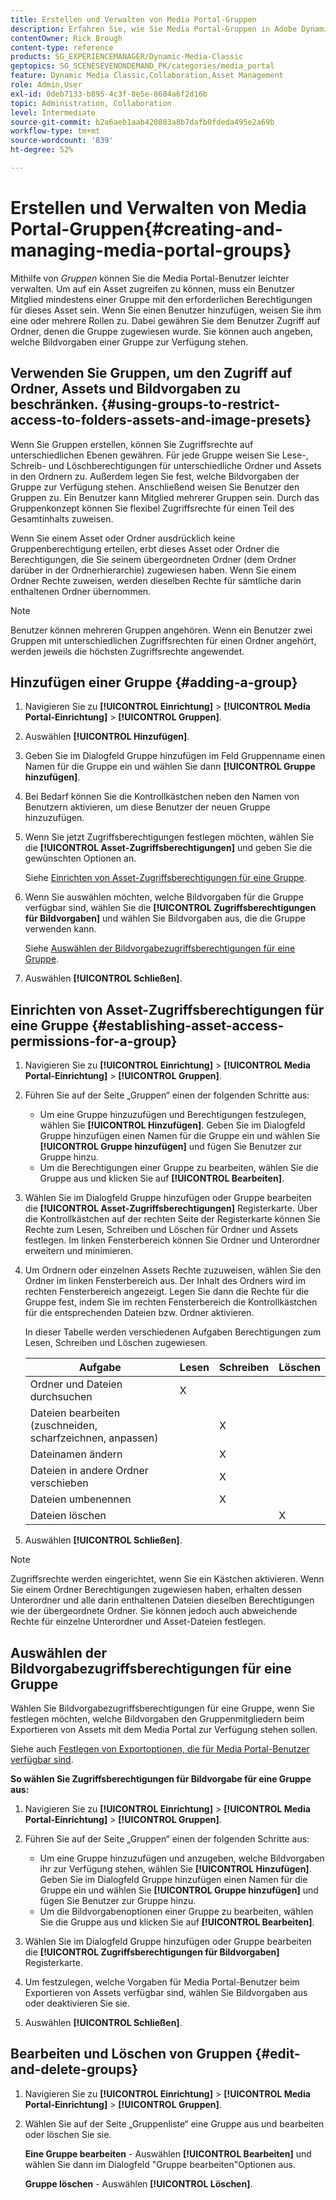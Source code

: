```yaml
---
title: Erstellen und Verwalten von Media Portal-Gruppen
description: Erfahren Sie, wie Sie Media Portal-Gruppen in Adobe Dynamic Media Classic erstellen und verwalten.
contentOwner: Rick Brough
content-type: reference
products: SG_EXPERIENCEMANAGER/Dynamic-Media-Classic
geptopics: SG_SCENESEVENONDEMAND_PK/categories/media_portal
feature: Dynamic Media Classic,Collaboration,Asset Management
role: Admin,User
exl-id: 0deb7133-b895-4c3f-8e5e-8604a6f2d16b
topic: Administration, Collaboration
level: Intermediate
source-git-commit: b2a6aeb1aab420803a8b7dafb0fdeda495e2a69b
workflow-type: tm+mt
source-wordcount: '839'
ht-degree: 52%

---
```


# Erstellen und Verwalten von Media Portal-Gruppen{#creating-and-managing-media-portal-groups}

Mithilfe von *Gruppen* können Sie die Media Portal-Benutzer leichter verwalten. Um auf ein Asset zugreifen zu können, muss ein Benutzer Mitglied mindestens einer Gruppe mit den erforderlichen Berechtigungen für dieses Asset sein. Wenn Sie einen Benutzer hinzufügen, weisen Sie ihm eine oder mehrere Rollen zu. Dabei gewähren Sie dem Benutzer Zugriff auf Ordner, denen die Gruppe zugewiesen wurde. Sie können auch angeben, welche Bildvorgaben einer Gruppe zur Verfügung stehen.

## Verwenden Sie Gruppen, um den Zugriff auf Ordner, Assets und Bildvorgaben zu beschränken. {#using-groups-to-restrict-access-to-folders-assets-and-image-presets}

Wenn Sie Gruppen erstellen, können Sie Zugriffsrechte auf unterschiedlichen Ebenen gewähren. Für jede Gruppe weisen Sie Lese-, Schreib- und Löschberechtigungen für unterschiedliche Ordner und Assets in den Ordnern zu. Außerdem legen Sie fest, welche Bildvorgaben der Gruppe zur Verfügung stehen. Anschließend weisen Sie Benutzer den Gruppen zu. Ein Benutzer kann Mitglied mehrerer Gruppen sein. Durch das Gruppenkonzept können Sie flexibel Zugriffsrechte für einen Teil des Gesamtinhalts zuweisen.

Wenn Sie einem Asset oder Ordner ausdrücklich keine Gruppenberechtigung erteilen, erbt dieses Asset oder Ordner die Berechtigungen, die Sie seinem übergeordneten Ordner (dem Ordner darüber in der Ordnerhierarchie) zugewiesen haben. Wenn Sie einem Ordner Rechte zuweisen, werden dieselben Rechte für sämtliche darin enthaltenen Ordner übernommen.

>[!NOTE]
>
>Benutzer können mehreren Gruppen angehören. Wenn ein Benutzer zwei Gruppen mit unterschiedlichen Zugriffsrechten für einen Ordner angehört, werden jeweils die höchsten Zugriffsrechte angewendet.

## Hinzufügen einer Gruppe {#adding-a-group}

1. Navigieren Sie zu **[!UICONTROL Einrichtung]** > **[!UICONTROL Media Portal-Einrichtung]** > **[!UICONTROL Gruppen]**.
1. Auswählen **[!UICONTROL Hinzufügen]**.
1. Geben Sie im Dialogfeld Gruppe hinzufügen im Feld Gruppenname einen Namen für die Gruppe ein und wählen Sie dann **[!UICONTROL Gruppe hinzufügen]**.
1. Bei Bedarf können Sie die Kontrollkästchen neben den Namen von Benutzern aktivieren, um diese Benutzer der neuen Gruppe hinzuzufügen.
1. Wenn Sie jetzt Zugriffsberechtigungen festlegen möchten, wählen Sie die **[!UICONTROL Asset-Zugriffsberechtigungen]** und geben Sie die gewünschten Optionen an.

   Siehe [Einrichten von Asset-Zugriffsberechtigungen für eine Gruppe](creating-media-portal-groups.md#establishing_asset_access_permissions_for_a_group).

1. Wenn Sie auswählen möchten, welche Bildvorgaben für die Gruppe verfügbar sind, wählen Sie die **[!UICONTROL Zugriffsberechtigungen für Bildvorgaben]** und wählen Sie Bildvorgaben aus, die die Gruppe verwenden kann.

   Siehe [Auswählen der Bildvorgabezugriffsberechtigungen für eine Gruppe](creating-media-portal-groups.md#choosing_image_preset_access_permissions_for_a_group).

1. Auswählen **[!UICONTROL Schließen]**.

## Einrichten von Asset-Zugriffsberechtigungen für eine Gruppe {#establishing-asset-access-permissions-for-a-group}

1. Navigieren Sie zu **[!UICONTROL Einrichtung]** > **[!UICONTROL Media Portal-Einrichtung]** > **[!UICONTROL Gruppen]**.
1. Führen Sie auf der Seite „Gruppen“ einen der folgenden Schritte aus:

   * Um eine Gruppe hinzuzufügen und Berechtigungen festzulegen, wählen Sie **[!UICONTROL Hinzufügen]**. Geben Sie im Dialogfeld Gruppe hinzufügen einen Namen für die Gruppe ein und wählen Sie **[!UICONTROL Gruppe hinzufügen]** und fügen Sie Benutzer zur Gruppe hinzu.
   * Um die Berechtigungen einer Gruppe zu bearbeiten, wählen Sie die Gruppe aus und klicken Sie auf **[!UICONTROL Bearbeiten]**.

1. Wählen Sie im Dialogfeld Gruppe hinzufügen oder Gruppe bearbeiten die **[!UICONTROL Asset-Zugriffsberechtigungen]** Registerkarte. Über die Kontrollkästchen auf der rechten Seite der Registerkarte können Sie Rechte zum Lesen, Schreiben und Löschen für Ordner und Assets festlegen. Im linken Fensterbereich können Sie Ordner und Unterordner erweitern und minimieren.
1. Um Ordnern oder einzelnen Assets Rechte zuzuweisen, wählen Sie den Ordner im linken Fensterbereich aus. Der Inhalt des Ordners wird im rechten Fensterbereich angezeigt. Legen Sie dann die Rechte für die Gruppe fest, indem Sie im rechten Fensterbereich die Kontrollkästchen für die entsprechenden Dateien bzw. Ordner aktivieren.

   In dieser Tabelle werden verschiedenen Aufgaben Berechtigungen zum Lesen, Schreiben und Löschen zugewiesen.

   | Aufgabe | Lesen | Schreiben | Löschen |
   | --- | --- | --- | --- |
   | Ordner und Dateien durchsuchen | X | | |
   | Dateien bearbeiten (zuschneiden, scharfzeichnen, anpassen) | | X | |
   | Dateinamen ändern | | X | |
   | Dateien in andere Ordner verschieben | | X | |
   | Dateien umbenennen | | X | |
   | Dateien löschen | | | X |

1. Auswählen **[!UICONTROL Schließen]**.

>[!NOTE]
>
>Zugriffsrechte werden eingerichtet, wenn Sie ein Kästchen aktivieren. Wenn Sie einem Ordner Berechtigungen zugewiesen haben, erhalten dessen Unterordner und alle darin enthaltenen Dateien dieselben Berechtigungen wie der übergeordnete Ordner. Sie können jedoch auch abweichende Rechte für einzelne Unterordner und Asset-Dateien festlegen.

## Auswählen der Bildvorgabezugriffsberechtigungen für eine Gruppe

Wählen Sie Bildvorgabezugriffsberechtigungen für eine Gruppe, wenn Sie festlegen möchten, welche Bildvorgaben den Gruppenmitgliedern beim Exportieren von Assets mit dem Media Portal zur Verfügung stehen sollen.

Siehe auch [Festlegen von Exportoptionen, die für Media Portal-Benutzer verfügbar sind](specifying-export-options-available-media.md#specifying_export_options_available_to_media_portal_users).

**So wählen Sie Zugriffsberechtigungen für Bildvorgabe für eine Gruppe aus:**

1. Navigieren Sie zu **[!UICONTROL Einrichtung]** > **[!UICONTROL Media Portal-Einrichtung]** > **[!UICONTROL Gruppen]**.
1. Führen Sie auf der Seite „Gruppen“ einen der folgenden Schritte aus:

   * Um eine Gruppe hinzuzufügen und anzugeben, welche Bildvorgaben ihr zur Verfügung stehen, wählen Sie **[!UICONTROL Hinzufügen]**. Geben Sie im Dialogfeld Gruppe hinzufügen einen Namen für die Gruppe ein und wählen Sie **[!UICONTROL Gruppe hinzufügen]** und fügen Sie Benutzer zur Gruppe hinzu.
   * Um die Bildvorgabenoptionen einer Gruppe zu bearbeiten, wählen Sie die Gruppe aus und klicken Sie auf **[!UICONTROL Bearbeiten]**.

1. Wählen Sie im Dialogfeld Gruppe hinzufügen oder Gruppe bearbeiten die **[!UICONTROL Zugriffsberechtigungen für Bildvorgaben]** Registerkarte.
1. Um festzulegen, welche Vorgaben für Media Portal-Benutzer beim Exportieren von Assets verfügbar sind, wählen Sie Bildvorgaben aus oder deaktivieren Sie sie.
1. Auswählen **[!UICONTROL Schließen]**.

## Bearbeiten und Löschen von Gruppen {#edit-and-delete-groups}

1. Navigieren Sie zu **[!UICONTROL Einrichtung]** > **[!UICONTROL Media Portal-Einrichtung]** > **[!UICONTROL Gruppen]**.
1. Wählen Sie auf der Seite „Gruppenliste“ eine Gruppe aus und bearbeiten oder löschen Sie sie.

   **Eine Gruppe bearbeiten** - Auswählen **[!UICONTROL Bearbeiten]** und wählen Sie dann im Dialogfeld &quot;Gruppe bearbeiten&quot;Optionen aus.

   **Gruppe löschen** - Auswählen **[!UICONTROL Löschen]**.
